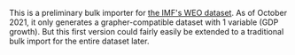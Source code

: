 This is a preliminary bulk importer for [the IMF's WEO dataset](https://www.imf.org/external/datamapper/datasets/WEO). As of October 2021, it only generates a grapher-compatible dataset with 1 variable (GDP growth). But this first version could fairly easily be extended to a traditional bulk import for the entire dataset later.
